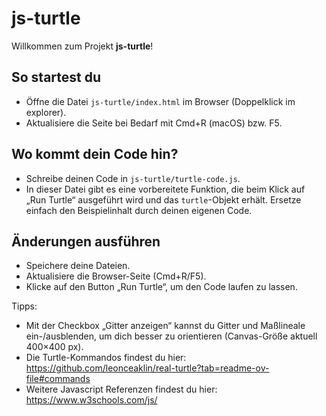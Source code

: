 # js-turtle

Willkommen zum Projekt **js-turtle**!

## So startest du
- Öffne die Datei `js-turtle/index.html` im Browser (Doppelklick im explorer).
- Aktualisiere die Seite bei Bedarf mit Cmd+R (macOS) bzw. F5.

## Wo kommt dein Code hin?
- Schreibe deinen Code in `js-turtle/turtle-code.js`.
- In dieser Datei gibt es eine vorbereitete Funktion, die beim Klick auf „Run Turtle“ ausgeführt wird und das `turtle`-Objekt erhält. Ersetze einfach den Beispielinhalt durch deinen eigenen Code.

## Änderungen ausführen
- Speichere deine Dateien.
- Aktualisiere die Browser-Seite (Cmd+R/F5).
- Klicke auf den Button „Run Turtle“, um den Code laufen zu lassen.

Tipps:
- Mit der Checkbox „Gitter anzeigen“ kannst du Gitter und Maßlineale ein-/ausblenden, um dich besser zu orientieren (Canvas-Größe aktuell 400×400 px).
- Die Turtle-Kommandos findest du hier: https://github.com/leonceaklin/real-turtle?tab=readme-ov-file#commands
- Weitere Javascript Referenzen findest du hier: https://www.w3schools.com/js/

